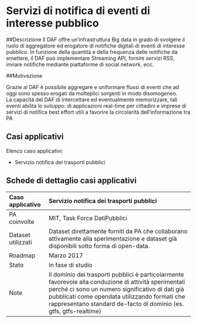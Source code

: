 # Servizi di notifica di eventi di interesse pubblico


##Descrizione 
Il DAF offre un’infrastruttura Big data in grado di svolgere il ruolo di aggregatore ed erogatore di notifiche digitali di eventi di interesse pubblico. In funzione della quantità e della frequenza delle notifiche da emettere, il DAF può implementare Streaming API, fornire servizi RSS, inviare notifiche mediante piattaforme di social network, ecc.

##Motivazione

Grazie al DAF è possibile aggregare e uniformare flussi di eventi che ad oggi sono spesso erogati da molteplici sorgenti in modo disomogeneo.   
La capacità del DAF di intercettare ed eventualmente memorizzare, tali eventi abilita lo sviluppo:
di applicazioni real-time per cittadini e imprese
di servizi di notifica best effort utili a favorire la circolarità dell’informazione tra PA


## Casi applicativi

Elenco caso applicativi:

- Servizio notifica dei trasporti pubblici


## Schede di dettaglio casi applicativi


| Caso applicativo | Servizio notifica dei trasporti pubblici |
|:---|:---|
|  PA coinvolte | MIT, Task Force DatiPubblici
|Dataset utilizzati | Dataset direttamente forniti da PA che collaborano attivamente alla sperimentazione e dataset già disponibili sotto forma di open-data.|
| Roadmap | Marzo 2017 |
| Stato | In fase di studio  |
| Note | Il dominio dei trasporti pubblici è particolarmente favorevole alla conduzione di attività sperimentali perché ci sono un numero significativo di dati già pubblicati come opendata utilizzando formati che rappresentano standard de-facto di dominio (es. gtfs, gtfs-realtime) |

